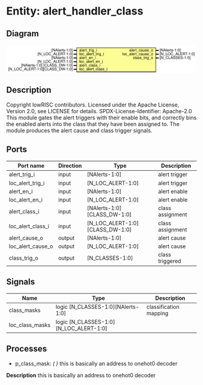 # Entity: alert_handler_class
## Diagram
![Diagram](alert_handler_class.svg "Diagram")
## Description
Copyright lowRISC contributors.
 Licensed under the Apache License, Version 2.0, see LICENSE for details.
 SPDX-License-Identifier: Apache-2.0
 This module gates the alert triggers with their enable bits, and correctly bins
 the enabled alerts into the class that they have been assigned to. The module
 produces the alert cause and class trigger signals.
 
## Ports
| Port name         | Direction | Type                            | Description      |
| ----------------- | --------- | ------------------------------- | ---------------- |
| alert_trig_i      | input     | [NAlerts-1:0]                   | alert trigger    |
| loc_alert_trig_i  | input     | [N_LOC_ALERT-1:0]               | alert trigger    |
| alert_en_i        | input     | [NAlerts-1:0]                   | alert enable     |
| loc_alert_en_i    | input     | [N_LOC_ALERT-1:0]               | alert enable     |
| alert_class_i     | input     | [NAlerts-1:0]    [CLASS_DW-1:0] | class assignment |
| loc_alert_class_i | input     | [N_LOC_ALERT-1:0][CLASS_DW-1:0] | class assignment |
| alert_cause_o     | output    | [NAlerts-1:0]                   | alert cause      |
| loc_alert_cause_o | output    | [N_LOC_ALERT-1:0]               | alert cause      |
| class_trig_o      | output    | [N_CLASSES-1:0]                 | class triggered  |
## Signals
| Name            | Type                                   | Description             |
| --------------- | -------------------------------------- | ----------------------- |
| class_masks     | logic [N_CLASSES-1:0][NAlerts-1:0]     | classification mapping  |
| loc_class_masks | logic [N_CLASSES-1:0][N_LOC_ALERT-1:0] |                         |
## Processes
- p_class_mask: _(  )_
this is basically an address to onehot0 decoder

**Description**
this is basically an address to onehot0 decoder

